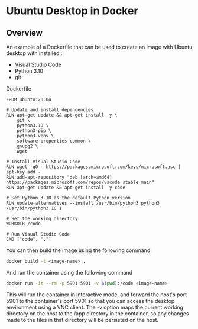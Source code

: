 # Ubuntu Desktop in Docker

## Overview

An example of a Dockerfile that can be used to create an image with Ubuntu desktop with installed :

- Visual Studio Code
- Python 3.10
- git

Dockerfile

```text
FROM ubuntu:20.04

# Update and install dependencies
RUN apt-get update && apt-get install -y \
    git \
    python3.10 \
    python3-pip \
    python3-venv \
    software-properties-common \
    gnupg2 \
    wget

# Install Visual Studio Code
RUN wget -qO - https://packages.microsoft.com/keys/microsoft.asc | apt-key add -
RUN add-apt-repository "deb [arch=amd64] https://packages.microsoft.com/repos/vscode stable main"
RUN apt-get update && apt-get install -y code

# Set Python 3.10 as the default Python version
RUN update-alternatives --install /usr/bin/python3 python3 /usr/bin/python3.10 1

# Set the working directory
WORKDIR /code

# Run Visual Studio Code
CMD ["code", "."]
```

You can then build the image using the following command:

```bash
docker build -t <image-name> .
```

And run the container using the following command

```bash
docker run -it --rm -p 5901:5901 -v $(pwd):/code <image-name>
```

This will run the container in interactive mode, and forward the host's port 5901 to the container's port 5901 so that you can access the desktop environment using a VNC client. The -v option maps the current working directory on the host to the /app directory in the container, so any changes made to the files in that directory will be persisted on the host.
